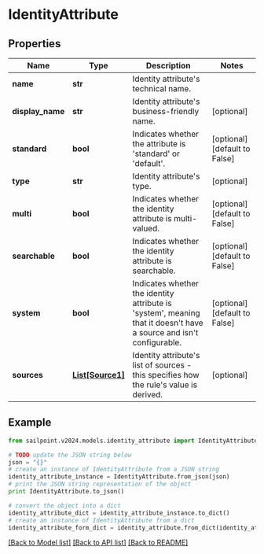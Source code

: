 # IdentityAttribute


## Properties

Name | Type | Description | Notes
------------ | ------------- | ------------- | -------------
**name** | **str** | Identity attribute&#39;s technical name. | 
**display_name** | **str** | Identity attribute&#39;s business-friendly name. | [optional] 
**standard** | **bool** | Indicates whether the attribute is &#39;standard&#39; or &#39;default&#39;. | [optional] [default to False]
**type** | **str** | Identity attribute&#39;s type. | [optional] 
**multi** | **bool** | Indicates whether the identity attribute is multi-valued. | [optional] [default to False]
**searchable** | **bool** | Indicates whether the identity attribute is searchable. | [optional] [default to False]
**system** | **bool** | Indicates whether the identity attribute is &#39;system&#39;, meaning that it doesn&#39;t have a source and isn&#39;t configurable. | [optional] [default to False]
**sources** | [**List[Source1]**](Source1.md) | Identity attribute&#39;s list of sources - this specifies how the rule&#39;s value is derived. | [optional] 

## Example

```python
from sailpoint.v2024.models.identity_attribute import IdentityAttribute

# TODO update the JSON string below
json = "{}"
# create an instance of IdentityAttribute from a JSON string
identity_attribute_instance = IdentityAttribute.from_json(json)
# print the JSON string representation of the object
print IdentityAttribute.to_json()

# convert the object into a dict
identity_attribute_dict = identity_attribute_instance.to_dict()
# create an instance of IdentityAttribute from a dict
identity_attribute_form_dict = identity_attribute.from_dict(identity_attribute_dict)
```
[[Back to Model list]](../README.md#documentation-for-models) [[Back to API list]](../README.md#documentation-for-api-endpoints) [[Back to README]](../README.md)


